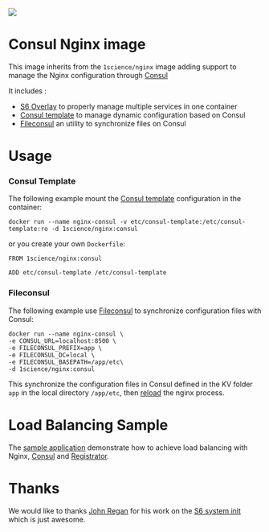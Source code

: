 [![](https://badge.imagelayers.io/1science/nginx:consul.svg)](https://imagelayers.io/?images=1science/nginx:consul 'Get your own badge on imagelayers.io')

# Consul Nginx image

This image inherits from the ```1science/nginx``` image adding support to manage the  Nginx configuration through [Consul](https://consul.io/)

It includes : 
  - [S6 Overlay](https://github.com/just-containers/s6-overlay) to properly manage multiple services in one container
  - [Consul template](https://github.com/hashicorp/consul-template) to manage dynamic configuration based on Consul
  - [Fileconsul](https://github.com/foostan/fileconsul) an utility to synchronize files on Consul

# Usage

### Consul Template

The following example mount the [Consul template](https://github.com/hashicorp/consul-template) configuration in the container: 

```
docker run --name nginx-consul -v etc/consul-template:/etc/consul-template:ro -d 1science/nginx:consul

```

or you create your own ```Dockerfile```:

```
FROM 1science/nginx:consul

ADD etc/consul-template /etc/consul-template
```

### Fileconsul

The following example use [Fileconsul](https://github.com/foostan/fileconsul) to synchronize configuration files with Consul: 

```
docker run --name nginx-consul \ 
-e CONSUL_URL=localhost:8500 \
-e FILECONSUL_PREFIX=app \
-e FILECONSUL_DC=local \
-e FILECONSUL_BASEPATH=/app/etc\
-d 1science/nginx:consul
```

This synchronize the configuration files in Consul defined in the KV folder ```app``` in the local directory ```/app/etc```, then [reload](etc/periodic/1min/fileconsul) the nginx process.

# Load Balancing Sample

The [sample application](sample) demonstrate how to achieve load balancing with Nginx, [Consul](https://www.consul.io/) and [Registrator](http://progrium.com/blog/2014/09/10/automatic-docker-service-announcement-with-registrator/).

# Thanks

We would like to thanks [John Regan](https://github.com/jprjr) for his work on the [S6 system init](http://blog.tutum.co/2015/05/20/s6-made-easy-with-the-s6-overlay/) which is just awesome.
